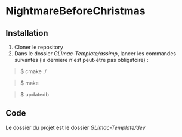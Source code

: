 # NightmareBeforeChristmas

## Installation

1. Cloner le repository
2. Dans le dossier *GLImac-Template/assimp*, lancer les commandes suivantes (la dernière n'est peut-être pas obligatoire) :

  > $ cmake ./
  
  > $ make

  > $ updatedb 

## Code

Le dossier du projet est le dossier *GLImac-Template/dev*
